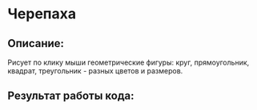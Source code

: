 # Черепаха
## Описание:
Рисует по клику мыши геометрические фигуры: круг, прямоугольник, квадрат, треугольник - разных цветов и размеров.
## Результат работы кода:
